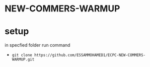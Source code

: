 # NEW-COMMERS-WARMUP

# setup
 in specfied folder run command 
 - `git clone https://github.com/ESSAMMOHAMED1/ECPC-NEW-COMMERS-WARMUP.git`
